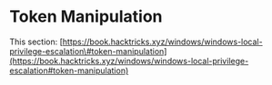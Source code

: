 # Token Manipulation

This section: [https://book.hacktricks.xyz/windows/windows-local-privilege-escalation\#token-manipulation](https://book.hacktricks.xyz/windows/windows-local-privilege-escalation#token-manipulation)

